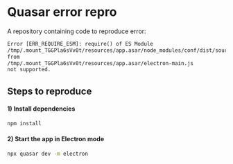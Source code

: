 # Quasar error repro

A repository containing code to reproduce error:
```txt
Error [ERR_REQUIRE_ESM]: require() of ES Module
/tmp/.mount_TGGPla6sVv0t/resources/app.asar/node_modules/conf/dist/source/index.js
from
/tmp/.mount_TGGPla6sVv0t/resources/app.asar/electron-main.js
not supported.
```

## Steps to reproduce

#### 1) Install dependencies
```bash
npm install
```

#### 2) Start the app in Electron mode
```bash
npx quasar dev -m electron
```
